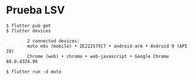 Prueba LSV
========


    $ flutter pub get
    $ flutter devices

            2 connected devices:
            moto e6s (mobile) • ZE222575CT • android-arm • Android 9 (API 28)
            Chrome (web) • chrome • web-javascript • Google Chrome 88.0.4324.96

    $ flutter run -d moto